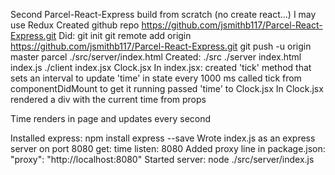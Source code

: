 Second Parcel-React-Express build from scratch (no create react...)
  I may use Redux
Created github repo https://github.com/jsmithb117/Parcel-React-Express.git
Did:
  git init
  git remote add origin https://github.com/jsmithb117/Parcel-React-Express.git
  git push -u origin master
  parcel ./src/server/index.html
Created:
  ./src
    ./server
      index.html
      index.js
    ./client
      index.jsx
      Clock.jsx
In index.jsx:
  created 'tick' method that sets an interval to update 'time' in state every 1000 ms
  called tick from componentDidMount to get it running
  passed 'time' to Clock.jsx
In Clock.jsx
  rendered a div with the current time from props

Time renders in page and updates every second

Installed express:
  npm install express --save
Wrote index.js as an express server on port 8080
  get: time
  listen: 8080
Added proxy line in package.json:
  "proxy": "http://localhost:8080"
Started server:
  node ./src/server/index.js


